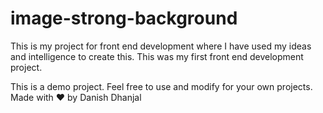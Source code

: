 # image-strong-background
This is my  project for front end development where I have used my ideas and intelligence to create this.
This was my first front end development project.

This is a demo project. Feel free to use and modify for your own projects.
Made with ❤ by Danish Dhanjal
